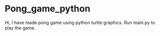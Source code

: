 # Pong_game_python
Hi, I have made pong game using python turtle graphics. Run main.py to play the game.
